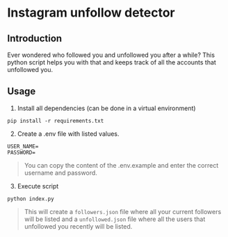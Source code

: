 # Instagram unfollow detector

## Introduction

Ever wondered who followed you and unfollowed you after a while? This python script helps you with that and keeps track of all the accounts that unfollowed you.

## Usage

1. Install all dependencies (can be done in a virtual environment)
```
pip install -r requirements.txt
```

2. Create a .env file with listed values.
```
USER_NAME=
PASSWORD=
```
> You can copy the content of the .env.example and enter the correct username and password.

3. Execute script
```
python index.py
```
> This will create a `followers.json` file where all your current followers will be listed and a `unfollowed.json` file where all the users that unfollowed you recently will be listed.

